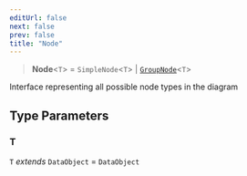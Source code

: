 ```yaml
---
editUrl: false
next: false
prev: false
title: "Node"
---
```


> **Node**\<`T`\> = `SimpleNode`\<`T`\> \| [`GroupNode`](/docs/api/types/groupnode/)\<`T`\>

Interface representing all possible node types in the diagram

## Type Parameters

### T

`T` *extends* `DataObject` = `DataObject`
